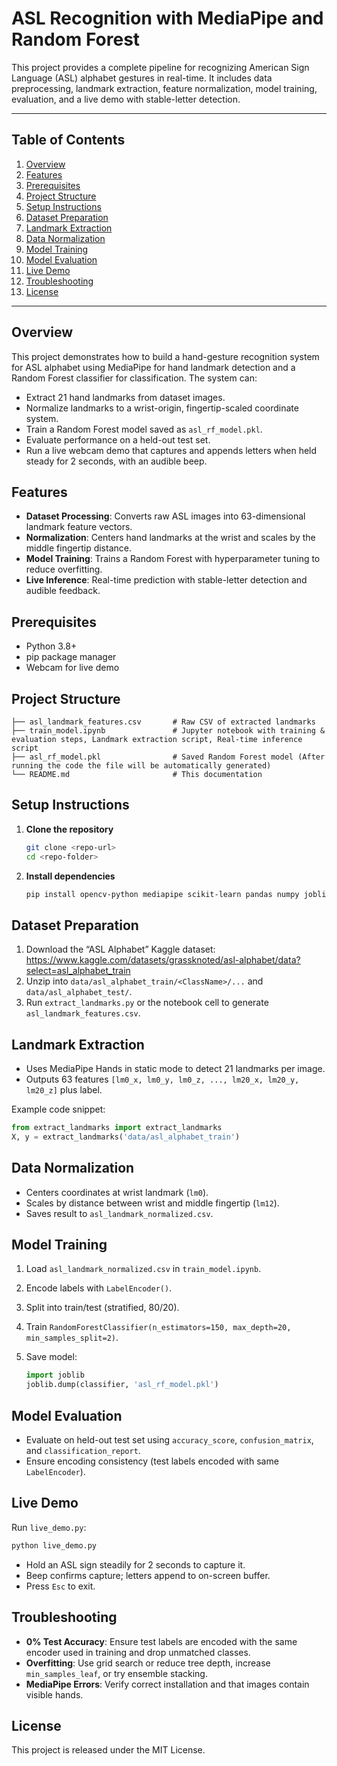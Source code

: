 # ASL Recognition with MediaPipe and Random Forest

This project provides a complete pipeline for recognizing American Sign Language (ASL) alphabet gestures in real-time. It includes data preprocessing, landmark extraction, feature normalization, model training, evaluation, and a live demo with stable-letter detection.

---

## Table of Contents

1. [Overview](#overview)
2. [Features](#features)
3. [Prerequisites](#prerequisites)
4. [Project Structure](#project-structure)
5. [Setup Instructions](#setup-instructions)
6. [Dataset Preparation](#dataset-preparation)
7. [Landmark Extraction](#landmark-extraction)
8. [Data Normalization](#data-normalization)
9. [Model Training](#model-training)
10. [Model Evaluation](#model-evaluation)
11. [Live Demo](#live-demo)
12. [Troubleshooting](#troubleshooting)
13. [License](#license)

---

## Overview

This project demonstrates how to build a hand-gesture recognition system for ASL alphabet using MediaPipe for hand landmark detection and a Random Forest classifier for classification. The system can:

* Extract 21 hand landmarks from dataset images.
* Normalize landmarks to a wrist-origin, fingertip-scaled coordinate system.
* Train a Random Forest model saved as `asl_rf_model.pkl`.
* Evaluate performance on a held-out test set.
* Run a live webcam demo that captures and appends letters when held steady for 2 seconds, with an audible beep.

## Features

* **Dataset Processing**: Converts raw ASL images into 63-dimensional landmark feature vectors.
* **Normalization**: Centers hand landmarks at the wrist and scales by the middle fingertip distance.
* **Model Training**: Trains a Random Forest with hyperparameter tuning to reduce overfitting.
* **Live Inference**: Real-time prediction with stable-letter detection and audible feedback.

## Prerequisites

* Python 3.8+
* pip package manager
* Webcam for live demo

## Project Structure

```
├── asl_landmark_features.csv       # Raw CSV of extracted landmarks
├── train_model.ipynb               # Jupyter notebook with training & evaluation steps, Landmark extraction script, Real-time inference script
├── asl_rf_model.pkl                # Saved Random Forest model (After running the code the file will be automatically generated)
└── README.md                       # This documentation
```

## Setup Instructions

1. **Clone the repository**

   ```bash
   git clone <repo-url>
   cd <repo-folder>
   ```
2. **Install dependencies**

   ```bash
   pip install opencv-python mediapipe scikit-learn pandas numpy joblib tqdm
   ```

## Dataset Preparation

1. Download the “ASL Alphabet” Kaggle dataset: https://www.kaggle.com/datasets/grassknoted/asl-alphabet/data?select=asl_alphabet_train
2. Unzip into `data/asl_alphabet_train/<ClassName>/...` and `data/asl_alphabet_test/`.
3. Run `extract_landmarks.py` or the notebook cell to generate `asl_landmark_features.csv`.

## Landmark Extraction

* Uses MediaPipe Hands in static mode to detect 21 landmarks per image.
* Outputs 63 features `[lm0_x, lm0_y, lm0_z, ..., lm20_x, lm20_y, lm20_z]` plus label.

Example code snippet:

```python
from extract_landmarks import extract_landmarks
X, y = extract_landmarks('data/asl_alphabet_train')
```

## Data Normalization

* Centers coordinates at wrist landmark (`lm0`).
* Scales by distance between wrist and middle fingertip (`lm12`).
* Saves result to `asl_landmark_normalized.csv`.

## Model Training

1. Load `asl_landmark_normalized.csv` in `train_model.ipynb`.
2. Encode labels with `LabelEncoder()`.
3. Split into train/test (stratified, 80/20).
4. Train `RandomForestClassifier(n_estimators=150, max_depth=20, min_samples_split=2)`.
5. Save model:

   ```python
   import joblib
   joblib.dump(classifier, 'asl_rf_model.pkl')
   ```

## Model Evaluation

* Evaluate on held-out test set using `accuracy_score`, `confusion_matrix`, and `classification_report`.
* Ensure encoding consistency (test labels encoded with same `LabelEncoder`).

## Live Demo

Run `live_demo.py`:

```bash
python live_demo.py
```

* Hold an ASL sign steadily for 2 seconds to capture it.
* Beep confirms capture; letters append to on-screen buffer.
* Press `Esc` to exit.

## Troubleshooting

* **0% Test Accuracy**: Ensure test labels are encoded with the same encoder used in training and drop unmatched classes.
* **Overfitting**: Use grid search or reduce tree depth, increase `min_samples_leaf`, or try ensemble stacking.
* **MediaPipe Errors**: Verify correct installation and that images contain visible hands.

## License

This project is released under the MIT License.
